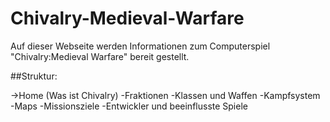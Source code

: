 # Chivalry-Medieval-Warfare

Auf dieser Webseite werden Informationen zum Computerspiel "Chivalry:Medieval Warfare" bereit gestellt.

##Struktur:

->Home (Was ist Chivalry)
  -Fraktionen
  -Klassen und Waffen
  -Kampfsystem
  -Maps
  -Missionsziele
  -Entwickler und beeinflusste Spiele
